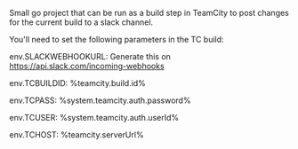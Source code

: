 Small go project that can be run as a build step in TeamCity to post changes for the current build to a slack channel.

You'll need to set the following parameters in the TC build:

env.SLACKWEBHOOKURL: Generate this on https://api.slack.com/incoming-webhooks

env.TCBUILDID: %teamcity.build.id%

env.TCPASS: %system.teamcity.auth.password%

env.TCUSER: %system.teamcity.auth.userId%

env.TCHOST: %teamcity.serverUrl%
